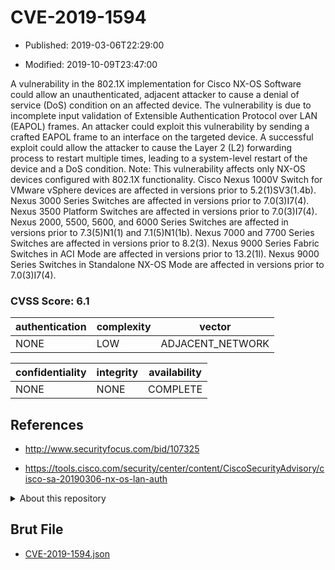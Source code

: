 # CVE-2019-1594

- Published: 2019-03-06T22:29:00

- Modified: 2019-10-09T23:47:00

A vulnerability in the 802.1X implementation for Cisco NX-OS Software could allow an unauthenticated, adjacent attacker to cause a denial of service (DoS) condition on an affected device. The vulnerability is due to incomplete input validation of Extensible Authentication Protocol over LAN (EAPOL) frames. An attacker could exploit this vulnerability by sending a crafted EAPOL frame to an interface on the targeted device. A successful exploit could allow the attacker to cause the Layer 2 (L2) forwarding process to restart multiple times, leading to a system-level restart of the device and a DoS condition. Note: This vulnerability affects only NX-OS devices configured with 802.1X functionality. Cisco Nexus 1000V Switch for VMware vSphere devices are affected in versions prior to 5.2(1)SV3(1.4b). Nexus 3000 Series Switches are affected in versions prior to 7.0(3)I7(4). Nexus 3500 Platform Switches are affected in versions prior to 7.0(3)I7(4). Nexus 2000, 5500, 5600, and 6000 Series Switches are affected in versions prior to 7.3(5)N1(1) and 7.1(5)N1(1b). Nexus 7000 and 7700 Series Switches are affected in versions prior to 8.2(3). Nexus 9000 Series Fabric Switches in ACI Mode are affected in versions prior to 13.2(1l). Nexus 9000 Series Switches in Standalone NX-OS Mode are affected in versions prior to 7.0(3)I7(4).

### CVSS Score: **6.1**

| authentication | complexity | vector |
| --- | --- | --- |
| NONE | LOW | ADJACENT_NETWORK |

| confidentiality | integrity | availability |
| --- | --- | --- |
| NONE | NONE | COMPLETE |

## References

* http://www.securityfocus.com/bid/107325

* https://tools.cisco.com/security/center/content/CiscoSecurityAdvisory/cisco-sa-20190306-nx-os-lan-auth

<details>
<summary>About this repository</summary> 

  This repository is part of the project [Live Hack CVE](https://github.com/Live-Hack-CVE). Main website can be found [www.live-hack.org](https://www.live-hack.org) 
  
  Made by [Sn0wAlice](https://github.com/Sn0wAlice) for the people that care about security and need to have a feed of the latest CVEs. Hope you enjoy it, don't forget to star the repo and follow me on [Twitter](https://twitter.com/Sn0wAlice) and [Github](https://github.com/Sn0wAlice). And that is my [personnal website](https://www.alice-snow.me/)

  - [Home Page](https://github.com/Live-Hack-CVE)
  - [Framework](https://github.com/Live-Hack-CVE/cve-framework)
  - [CVE database](https://github.com/Live-Hack-CVE/full_database)
  - [Changelog](https://github.com/Live-Hack-CVE/Changelog)
</details>

## Brut File

* [CVE-2019-1594.json](https://raw.githubusercontent.com/Live-Hack-CVE/full_database/main/cves/2019/CVE-2019-1594.json)

